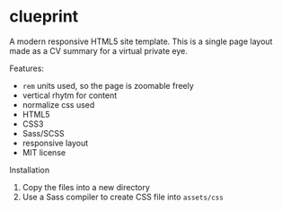 # clueprint
A modern responsive HTML5 site template. This is a single page layout made as a CV summary for a virtual private eye.

Features:

- `rem` units used, so the page is zoomable freely
- vertical rhytm for content
- normalize css used
- HTML5
- CSS3
- Sass/SCSS
- responsive layout
- MIT license

Installation

1. Copy the files into a new directory
2. Use a Sass compiler to create CSS file into `assets/css`
